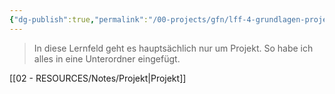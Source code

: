 ```yaml
---
{"dg-publish":true,"permalink":"/00-projects/gfn/lff-4-grundlagen-projektmanagement/","tags":["GFN","inProgress"],"noteIcon":""}
---
```


> In diese Lernfeld geht es hauptsächlich nur um Projekt.
> So habe ich alles in eine Unterordner eingefügt.

[[02 - RESOURCES/Notes/Projekt\|Projekt]]